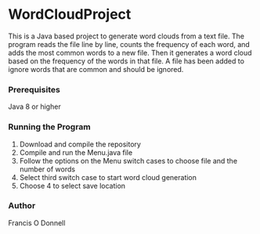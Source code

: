 # WordCloudProject
This is a Java based project to generate word clouds from a text file. The program reads the file line by line, counts the frequency of each word, and adds the most common words to a new file. Then it generates a word cloud based on the frequency of the words in that file. A file has been added to ignore words that are common and should be ignored.

### Prerequisites
Java 8 or higher

### Running the Program
1. Download and compile the repository
2. Compile and run the Menu.java file
3. Follow the options on the Menu switch cases to choose file and the number of words
4. Select third switch case to start word cloud generation
5. Choose 4 to select save location

### Author
Francis O Donnell
